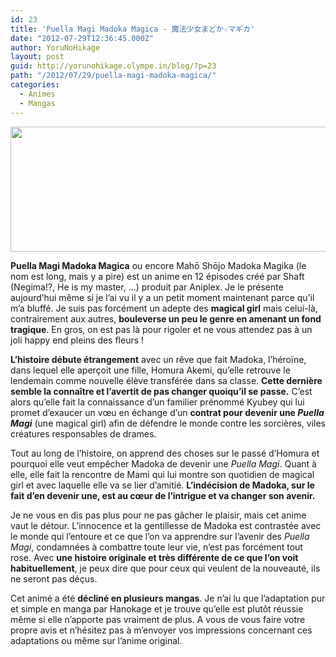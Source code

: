 ```yaml
---
id: 23
title: 'Puella Magi Madoka Magica - 魔法少女まどか☆マギカ'
date: "2012-07-29T12:36:45.000Z"
author: YoruNoHikage
layout: post
guid: http://yorunohikage.olympe.in/blog/?p=23
path: "/2012/07/29/puella-magi-madoka-magica/"
categories:
  - Animes
  - Mangas
---
```

[<img class="aligncenter size-full wp-image-24" title="Puella Magi Madoka Magica" src="http://yorunohikage.olympe.in/blog/wp-content/uploads/2012/07/puella_magi_madoka_magica.png" alt="" width="550" height="200" srcset="https://yorunohikage.olympe.in/blog/wp-content/uploads/2012/07/puella_magi_madoka_magica-300x109.png 300w, https://yorunohikage.olympe.in/blog/wp-content/uploads/2012/07/puella_magi_madoka_magica.png 550w" sizes="(max-width: 550px) 100vw, 550px" />](http://yorunohikage.olympe.in/blog/wp-content/uploads/2012/07/puella_magi_madoka_magica.png)

**Puella Magi Madoka Magica** ou encore Mahō Shōjo Madoka Magika (le nom est long, mais y a pire) est un anime en 12 épisodes créé par Shaft (Negima!?, He is my master, …) produit par Aniplex. Je le présente aujourd’hui même si je l’ai vu il y a un petit moment maintenant parce qu’il m’a bluffé. Je suis pas forcément un adepte des **magical girl** mais celui-là, contrairement aux autres, **bouleverse un peu le genre en amenant un fond tragique**. En gros, on est pas là pour rigoler et ne vous attendez pas à un joli happy end pleins des fleurs !

**L’histoire débute étrangement** avec un rêve que fait Madoka, l’héroïne, dans lequel elle aperçoit une fille, Homura Akemi, qu’elle retrouve le lendemain comme nouvelle élève transférée dans sa classe. **Cette dernière semble la connaître et l’avertit de pas changer quoiqu’il se passe.** C’est alors qu’elle fait la connaissance d’un familier prénommé Kyubey qui lui promet d’exaucer un vœu en échange d’un **contrat pour devenir une _Puella Magi_** (une magical girl) afin de défendre le monde contre les sorcières, viles créatures responsables de drames.

Tout au long de l’histoire, on apprend des choses sur le passé d’Homura et pourquoi elle veut empêcher Madoka de devenir une _Puella Magi_. Quant à elle, elle fait la rencontre de Mami qui lui montre son quotidien de magical girl et avec laquelle elle va se lier d’amitié. **L’indécision de Madoka, sur le fait d’en devenir une, est au cœur de l’intrigue et va changer son avenir.**

Je ne vous en dis pas plus pour ne pas gâcher le plaisir, mais cet anime vaut le détour. L’innocence et la gentillesse de Madoka est contrastée avec le monde qui l’entoure et ce que l’on va apprendre sur l’avenir des _Puella Magi_, condamnées à combattre toute leur vie, n’est pas forcément tout rose. Avec **une histoire originale et très différente de ce que l’on voit habituellement**, je peux dire que pour ceux qui veulent de la nouveauté, ils ne seront pas déçus.

Cet animé a été **décliné en plusieurs mangas**. Je n’ai lu que l’adaptation pur et simple en manga par Hanokage et je trouve qu’elle est plutôt réussie même si elle n’apporte pas vraiment de plus. A vous de vous faire votre propre avis et n’hésitez pas à m’envoyer vos impressions concernant ces adaptations ou même sur l’anime original.
